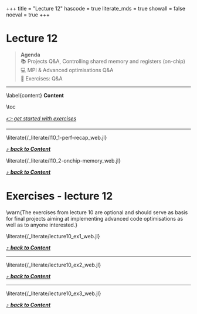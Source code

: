 +++
title = "Lecture 12"
hascode = true
literate_mds = true
showall = false
noeval = true
+++

# Lecture 12

> **Agenda**\
> :books: Projects Q&A, Controlling shared memory and registers (on-chip)\
> :computer: MPI & Advanced optimisations Q&A\
> :construction: Exercises: Q&A

---

\label{content}
**Content**

\toc

[_👉 get started with exercises_](#exercises_-_lecture_10)

---

\literate{/_literate/l10_1-perf-recap_web.jl}

[⤴ _**back to Content**_](#content)

\literate{/_literate/l10_2-onchip-memory_web.jl}

[⤴ _**back to Content**_](#content)

# Exercises - lecture 12

\warn{The exercises from lecture 10 are optional and should serve as basis for final projects aiming at implementing advanced code optimisations as well as to anyone interested.}

\literate{/_literate/lecture10_ex1_web.jl}

[⤴ _**back to Content**_](#content)

---

\literate{/_literate/lecture10_ex2_web.jl}

[⤴ _**back to Content**_](#content)

---

\literate{/_literate/lecture10_ex3_web.jl}

[⤴ _**back to Content**_](#content)
